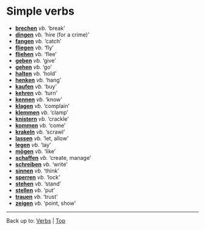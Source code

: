 # Simple verbs

- **[brechen](b/br/brechen.md)** *vb.* ‘break’
- **[dingen](d/di/dingen.md)** *vb.* ‘hire (for a crime)’
- **[fangen](f/fa/fangen.md)** *vb.* ‘catch’
- **[fliegen](f/fl/fliegen.md)** *vb.* ‘fly’
- **[fliehen](f/fl/fliehen.md)** *vb.* ‘flee’
- **[geben](g/ge/geben.md)** *vb.* ‘give’
- **[gehen](g/ge/gehen.md)** *vb.* ‘go’
- **[halten](h/ha/halten.md)** *vb.* ‘hold’
- **[henken](h/he/henken.md)** *vb.* ‘hang’
- **[kaufen](k/ka/kaufen.md)** *vb.* ‘buy’
- **[kehren](k/ke/kehren.md)** *vb.* ‘turn’
- **[kennen](k/ke/kennen.md)** *vb.* ‘know’
- **[klagen](k/kl/klagen.md)** *vb.* ‘complain’
- **[klemmen](k/kl/klemmen.md)** *vb.* ‘clamp’
- **[knistern](k/kn/knistern.md)** *vb.* ‘crackle’
- **[kommen](k/ko/kommen.md)** *vb.* ‘come’
- **[krakeln](k/kr/krakeln.md)** *vb.* ‘scrawl’
- **[lassen](l/la/lassen.md)** *vb.* ‘let, allow’
- **[legen](l/le/legen.md)** *vb.* ‘lay’
- **[mögen](m/moe/moegen.md)** *vb.* ‘like’
- **[schaffen](s/sc/schaffen.md)** *vb.* ‘create, manage’
- **[schreiben](s/sc/schreiben.md)** *vb.* ‘write’
- **[sinnen](s/si/sinnen.md)** *vb.* ‘think’
- **[sperren](s/sp/sperren.md)** *vb.* ‘lock’
- **[stehen](s/st/stehen.md)** *vb.* ‘stand’
- **[stellen](s/st/stellen.md)** *vb.* ‘put’
- **[trauen](t/tr/trauen.md)** *vb.* ‘trust’
- **[zeigen](z/ze/zeigen.md)** *vb.* ‘point, show’

----

Back up to: [Verbs](index.md) | [Top](../index.md)
